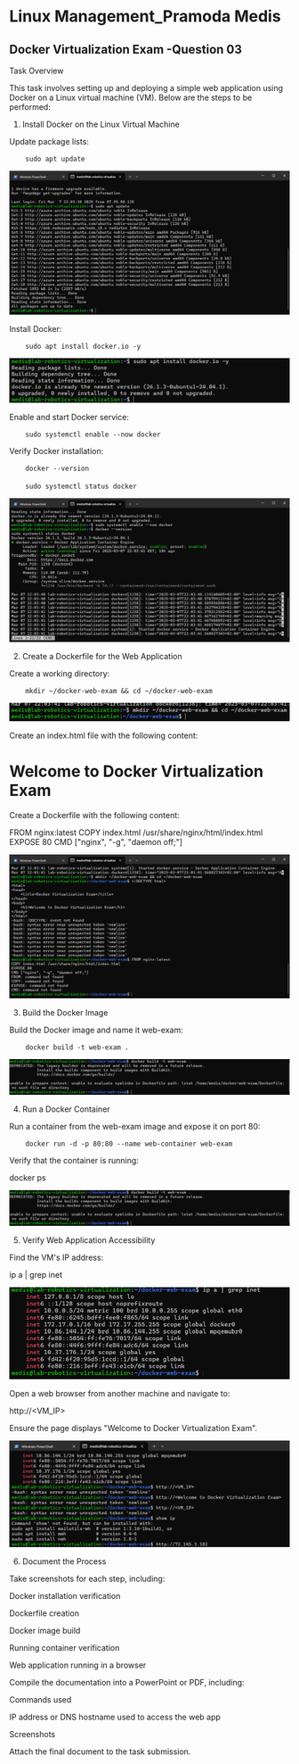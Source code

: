 # Linux Management_Pramoda Medis
 
## Docker Virtualization Exam -Question 03

Task Overview

This task involves setting up and deploying a simple web application using Docker on a Linux virtual machine (VM). Below are the steps to be performed:

1. Install Docker on the Linux Virtual Machine

Update package lists:

        sudo apt update

![alt text](01.png)

Install Docker:

        sudo apt install docker.io -y

![alt text](02.png)

Enable and start Docker service:

        sudo systemctl enable --now docker

Verify Docker installation:

        docker --version

        sudo systemctl status docker

![alt text](03.png)

2. Create a Dockerfile for the Web Application

Create a working directory:

        mkdir ~/docker-web-exam && cd ~/docker-web-exam

![alt text](04.png)

Create an index.html file with the following content:

<!DOCTYPE html>
<html>
<head>
    <title>Docker Virtualization Exam</title>
</head>
<body>
    <h1>Welcome to Docker Virtualization Exam</h1>
</body>
</html>

Create a Dockerfile with the following content:

FROM nginx:latest
COPY index.html /usr/share/nginx/html/index.html
EXPOSE 80
CMD ["nginx", "-g", "daemon off;"]

![alt text](05.png)

3. Build the Docker Image

Build the Docker image and name it web-exam:

        docker build -t web-exam .

![alt text](06.png)

4. Run a Docker Container

Run a container from the web-exam image and expose it on port 80:

        docker run -d -p 80:80 --name web-container web-exam

Verify that the container is running:

docker ps

![alt text](06-1.png)

5. Verify Web Application Accessibility

Find the VM's IP address:

ip a | grep inet

![alt text](08.png)

Open a web browser from another machine and navigate to:

http://<VM_IP>

Ensure the page displays "Welcome to Docker Virtualization Exam".

![alt text](09.png)

6. Document the Process

Take screenshots for each step, including:

Docker installation verification

Dockerfile creation

Docker image build

Running container verification

Web application running in a browser

Compile the documentation into a PowerPoint or PDF, including:

Commands used

IP address or DNS hostname used to access the web app

Screenshots

Attach the final document to the task submission.

